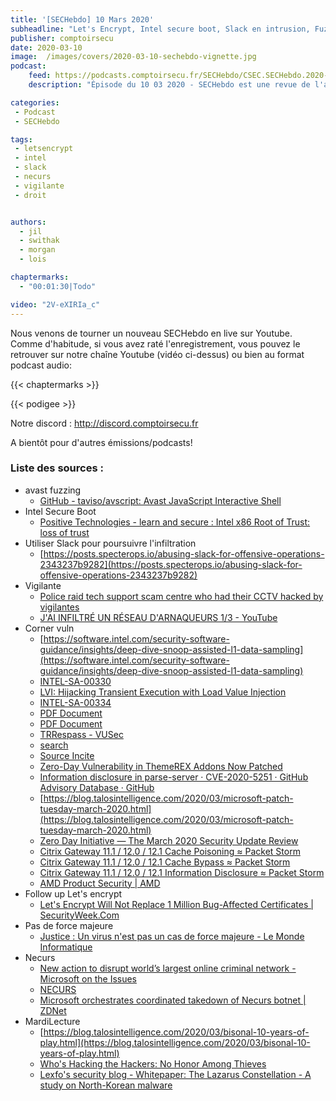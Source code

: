 ```yaml
---
title: '[SECHebdo] 10 Mars 2020'
subheadline: "Let's Encrypt, Intel secure boot, Slack en intrusion, Fuzzing Avast, Force mineure, Corner Vuln, Necurs, Hack Héro, etc."
publisher: comptoirsecu
date: 2020-03-10
image:  /images/covers/2020-03-10-sechebdo-vignette.jpg
podcast:
    feed: https://podcasts.comptoirsecu.fr/SECHebdo/CSEC.SECHebdo.2020-03-10.m4a
    description: "Épisode du 10 03 2020 - SECHebdo est une revue de l'actualité cybersécurité réalisée en live sur Youtube, généralement le mardi soir."

categories:
 - Podcast
 - SECHebdo

tags:
 - letsencrypt
 - intel
 - slack 
 - necurs 
 - vigilante 
 - droit


authors:
  - jil
  - swithak
  - morgan
  - lois

chaptermarks:
  - "00:01:30|Todo"

video: "2V-eXIRIa_c"
---
```


Nous venons de tourner un nouveau SECHebdo en live sur Youtube. Comme d'habitude, si vous avez raté l'enregistrement, vous pouvez le retrouver sur notre chaîne Youtube (vidéo ci-dessus) ou bien au format podcast audio:

{{< chaptermarks >}}

{{< podigee >}}

Notre discord : <http://discord.comptoirsecu.fr>

A bientôt pour d'autres émissions/podcasts!

### Liste des sources :


*  avast fuzzing
	* [GitHub - taviso/avscript: Avast JavaScript Interactive Shell](https://github.com/taviso/avscript)
*  Intel Secure Boot
	* [Positive Technologies - learn and secure : Intel x86 Root of Trust: loss of trust](https://blog.ptsecurity.com/2020/03/intelx86-root-of-trust-loss-of-trust.html)
*  Utiliser Slack pour poursuivre l'infiltration
	* [https://posts.specterops.io/abusing-slack-for-offensive-operations-2343237b9282](https://posts.specterops.io/abusing-slack-for-offensive-operations-2343237b9282)
*  Vigilante
	* [Police raid tech support scam centre who had their CCTV hacked by vigilantes](https://www.grahamcluley.com/police-raid-tech-support-scam-centre/)
	* [J'AI INFILTRÉ UN RÉSEAU D'ARNAQUEURS 1/3 - YouTube](https://www.youtube.com/watch?v=gbYdQOde6EU&t=3s)
*  Corner vuln
	* [https://software.intel.com/security-software-guidance/insights/deep-dive-snoop-assisted-l1-data-sampling](https://software.intel.com/security-software-guidance/insights/deep-dive-snoop-assisted-l1-data-sampling)
	* [INTEL-SA-00330](https://www.intel.com/content/www/us/en/security-center/advisory/intel-sa-00330.html)
	* [LVI: Hijacking Transient Execution with Load Value Injection](https://lviattack.eu/)
	* [INTEL-SA-00334](https://www.intel.com/content/www/us/en/security-center/advisory/intel-sa-00334.html)
	* [PDF Document](https://mlq.me/download/takeaway.pdf)
	* [PDF Document](https://download.vusec.net/papers/trrespass_sp20.pdf)
	* [TRRespass - VUSec](https://www.vusec.net/projects/trrespass/)
	* [search](https://kb.cert.org/vuls/id/782301/)
	* [Source Incite](https://srcincite.io/advisories/src-2020-0011/)
	* [Zero-Day Vulnerability in ThemeREX Addons Now Patched](https://www.wordfence.com/blog/2020/03/zero-day-vulnerability-in-themerex-addons-now-patched/)
	* [Information disclosure in parse-server · CVE-2020-5251 · GitHub Advisory Database · GitHub](https://github.com/advisories/GHSA-h4mf-75hf-67w4)
	* [https://blog.talosintelligence.com/2020/03/microsoft-patch-tuesday-march-2020.html](https://blog.talosintelligence.com/2020/03/microsoft-patch-tuesday-march-2020.html)
	* [Zero Day Initiative — The March 2020 Security Update Review](https://www.zerodayinitiative.com/blog/2020/3/10/the-march-2020-security-update-review)
	* [Citrix Gateway 11.1 / 12.0 / 12.1 Cache Poisoning ≈ Packet Storm](https://packetstormsecurity.com/files/156660/Citrix-Gateway-11.1-12.0-12.1-Cache-Poisoning.html)
	* [Citrix Gateway 11.1 / 12.0 / 12.1 Cache Bypass ≈ Packet Storm](https://packetstormsecurity.com/files/156661)
	* [Citrix Gateway 11.1 / 12.0 / 12.1 Information Disclosure ≈ Packet Storm](https://packetstormsecurity.com/files/156656)
	* [AMD Product Security | AMD](https://www.amd.com/en/corporate/product-security)
*  Follow up Let's encrypt
	* [Let's Encrypt Will Not Replace 1 Million Bug-Affected Certificates | SecurityWeek.Com](https://www.securityweek.com/lets-encrypt-will-not-replace-1-million-bug-affected-certificates)
*  Pas de force majeure
	* [Justice : Un virus n'est pas un cas de force majeure - Le Monde Informatique](https://www.lemondeinformatique.fr/actualites/lire-justice-un-virus-n-est-pas-un-cas-de-force-majeure-78346.html)
*  Necurs
	* [New action to disrupt world’s largest online criminal network - Microsoft on the Issues](https://blogs.microsoft.com/on-the-issues/2020/03/10/necurs-botnet-cyber-crime-disrupt/)
	* [NECURS](https://www.noticeofpleadings.com/necurs/#)
	* [Microsoft orchestrates coordinated takedown of Necurs botnet | ZDNet](https://www.zdnet.com/article/microsoft-orchestrates-coordinated-takedown-of-necurs-botnet/)
*  MardiLecture
	* [https://blog.talosintelligence.com/2020/03/bisonal-10-years-of-play.html](https://blog.talosintelligence.com/2020/03/bisonal-10-years-of-play.html)
	* [Who's Hacking the Hackers: No Honor Among Thieves](https://www.cybereason.com/blog/whos-hacking-the-hackers-no-honor-among-thieves)
	* [Lexfo's security blog - Whitepaper: The Lazarus Constellation - A study on North-Korean malware](https://blog.lexfo.fr/Lexfo-WhitePaper-The_Lazarus_Constellation.html)
